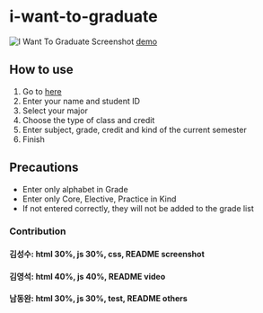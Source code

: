 
# i-want-to-graduate
![I Want To Graduate Screenshot](https://user-images.githubusercontent.com/80453593/119308479-0e936380-bca8-11eb-9ef3-e80637b1011d.png)
[demo](https://youtu.be/p8_7woesPqI)

## How to use
1. Go to [here](https://kys00514.github.io/i-want-to-graduate/)
2. Enter your name and student ID
3. Select your major
4. Choose the type of class and credit
5. Enter subject, grade, credit and kind of the current semester
6. Finish

## Precautions
- Enter only alphabet in Grade
- Enter only Core, Elective, Practice in Kind
- If not entered correctly, they will not be added to the grade list

### Contribution
#### 김성수: html 30%, js 30%, css, README screenshot
#### 김영석: html 40%, js 40%, README video
#### 남동완: html 30%, js 30%, test, README others

